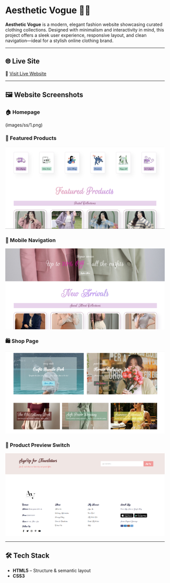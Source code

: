 # Aesthetic Vogue 👗✨

**Aesthetic Vogue** is a modern, elegant fashion website showcasing curated clothing collections. Designed with minimalism and interactivity in mind, this project offers a sleek user experience, responsive layout, and clean navigation—ideal for a stylish online clothing brand.

---

## 🌐 Live Site

🔗 [Visit Live Website](https://aesthetic-vogue.netlify.app)

---



## 🖼️ Website Screenshots

### 🏠 Homepage
(images/ss/1.png)

### 👗 Featured Products
![Products](images/ss/2.png)

### 📱 Mobile Navigation
![Mobile Menu](images/ss/3.png)

### 🛍️ Shop Page
![Shop Page](images/ss/4.png)

### 🎯 Product Preview Switch
![Product Preview](images/ss/5.png)

---

## 🛠 Tech Stack

- **HTML5** – Structure & semantic layout
- **CSS3**
